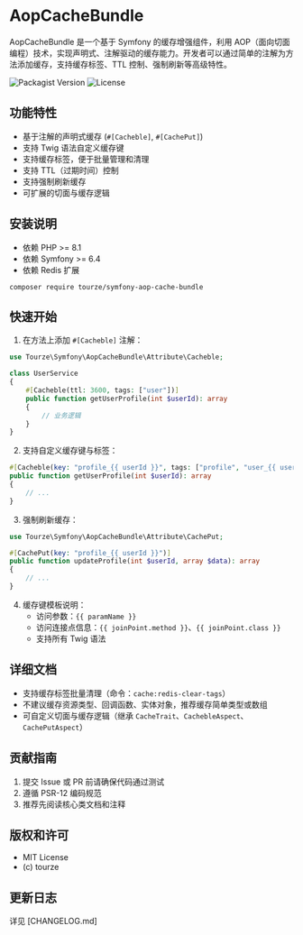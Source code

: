 # AopCacheBundle

AopCacheBundle 是一个基于 Symfony 的缓存增强组件，利用 AOP（面向切面编程）技术，实现声明式、注解驱动的缓存能力。开发者可以通过简单的注解为方法添加缓存，支持缓存标签、TTL 控制、强制刷新等高级特性。

![Packagist Version](https://img.shields.io/packagist/v/tourze/symfony-aop-cache-bundle)
![License](https://img.shields.io/github/license/tourze/symfony-aop-cache-bundle)

## 功能特性

- 基于注解的声明式缓存 (`#[Cacheble]`, `#[CachePut]`)
- 支持 Twig 语法自定义缓存键
- 支持缓存标签，便于批量管理和清理
- 支持 TTL（过期时间）控制
- 支持强制刷新缓存
- 可扩展的切面与缓存逻辑

## 安装说明

- 依赖 PHP >= 8.1
- 依赖 Symfony >= 6.4
- 依赖 Redis 扩展

```shell
composer require tourze/symfony-aop-cache-bundle
```

## 快速开始

1. 在方法上添加 `#[Cacheble]` 注解：

```php
use Tourze\Symfony\AopCacheBundle\Attribute\Cacheble;

class UserService
{
    #[Cacheble(ttl: 3600, tags: ["user"])]
    public function getUserProfile(int $userId): array
    {
        // 业务逻辑
    }
}
```

2. 支持自定义缓存键与标签：

```php
#[Cacheble(key: "profile_{{ userId }}", tags: ["profile", "user_{{ userId }}"])]
public function getUserProfile(int $userId): array
{
    // ...
}
```

3. 强制刷新缓存：

```php
use Tourze\Symfony\AopCacheBundle\Attribute\CachePut;

#[CachePut(key: "profile_{{ userId }}")]
public function updateProfile(int $userId, array $data): array
{
    // ...
}
```

4. 缓存键模板说明：
   - 访问参数：`{{ paramName }}`
   - 访问连接点信息：`{{ joinPoint.method }}`、`{{ joinPoint.class }}`
   - 支持所有 Twig 语法

## 详细文档

- 支持缓存标签批量清理（命令：`cache:redis-clear-tags`）
- 不建议缓存资源类型、回调函数、实体对象，推荐缓存简单类型或数组
- 可自定义切面与缓存逻辑（继承 `CacheTrait`、`CachebleAspect`、`CachePutAspect`）

## 贡献指南

1. 提交 Issue 或 PR 前请确保代码通过测试
2. 遵循 PSR-12 编码规范
3. 推荐先阅读核心类文档和注释

## 版权和许可

- MIT License
- (c) tourze

## 更新日志

详见 [CHANGELOG.md]
